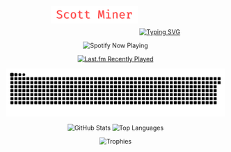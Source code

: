 <!-- Static Name Image with Effects -->
<p align="center">
  <img src="./images/scott-miner-shadow.png" alt="Scott Miner" style="max-width: 100%; margin-bottom: 25px; margin-top: 20px">
    <a href="https://git.io/typing-svg">
      <img src="https://readme-typing-svg-t7no.onrender.com?font=Fira+Code&weight=400&size=20&pause=1000&color=FF4444&center=true&width=800&lines=I+enjoy+solving+technical+problems...;...especially+when+things+are+working!;Lately%2C+more+has+been+working+than+not...;...so+I+can't+complain!;Professionally%2C+I've+worn+many+hats...;...Data+Engineer%2C+Analyst%2C+Scientist%2C+%26+Software+Engineer!;I+love+design%2C+automation%2C+%26+crafting+quality+products...;...in+programming%2C+web+design%2C+%26+machine+learning!;When+I'm+not+coding...;...you+can+find+me+listening+to+music+or+strength+training!" alt="Typing SVG">

  </a>
</p>

<p align="center">
  <img src="https://spotify-now-playing-rust.vercel.app/api/spotify?background_color=212121" alt="Spotify Now Playing" />
</p>

<p align="center">
  <a href="https://www.last.fm/user/ScottDataScienc">
    <img src="https://lastfm-henna.vercel.app/api?user=ScottDataScienc&loved=true&loved_style=3&border_radius=5&header_style=normal_stats&show_user=always&footer_style=wave&count=5&width=480" alt="Last.fm Recently Played">
  </a>
</p>

<p align="center">
  <img src="https://raw.githubusercontent.com/sminerport/snk/output/github-contribution-grid-snake-reverse.svg" alt="Snake Game" />
</p>

<p align="center">
  <img height="160em" src="https://github-readme-stats-five-alpha-68.vercel.app/api?username=sminerport&show_icons=true&theme=dark&count_private=true" alt="GitHub Stats" />
  <img height="160em" src="https://github-readme-stats-five-alpha-68.vercel.app/api/top-langs/?username=sminerport&layout=compact&theme=dark" alt="Top Languages" />
</p>

<p align="center">
  <img src="https://github-profile-trophy.vercel.app/?username=sminerport&theme=monokai&no-frame=true&margin-w=15" alt="Trophies" />
</p>
